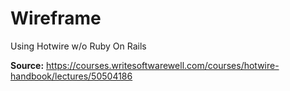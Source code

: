 # Wireframe
Using Hotwire w/o Ruby On Rails

**Source:**
https://courses.writesoftwarewell.com/courses/hotwire-handbook/lectures/50504186
